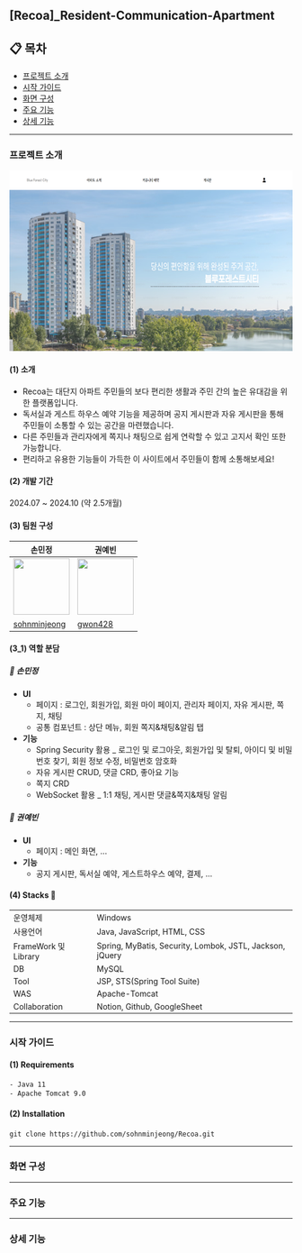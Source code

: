 <h2>[Recoa]_Resident-Communication-Apartment</h2>

## 📋 목차
- [프로젝트 소개](#프로젝트-소개)
- [시작 가이드](#시작-가이드)
- [화면 구성](#화면-구성)
- [주요 기능](#주요-기능)
- [상세 기능](#상세-기능)

<hr>

### 프로젝트 소개
<img src="src/main/webapp/resources/images/main/mainPage.png"/>

#### (1) 소개 
- Recoa는 대단지 아파트 주민들의 보다 편리한 생활과 주민 간의 높은 유대감을 위한 플랫폼입니다.
- 독서실과 게스트 하우스 예약 기능을 제공하며 공지 게시판과 자유 게시판을 통해 주민들이 소통할 수 있는 공간을 마련했습니다.
- 다른 주민들과 관리자에게 쪽지나 채팅으로 쉽게 연락할 수 있고 고지서 확인 또한 가능합니다.
- 편리하고 유용한 기능들이 가득한 이 사이트에서 주민들이 함께 소통해보세요!

#### (2) 개발 기간 
<span>2024.07 ~ 2024.10 (약 2.5개월)</span>

#### (3) 팀원 구성
| 손민정 | 권예빈 |
| --- | --- |
| <img src="https://avatars.githubusercontent.com/u/152463277?v=4" width="100px" height="100px">|<img src="https://avatars.githubusercontent.com/u/152463087?v=4" width="100px" height="100px">|
| [sohnminjeong](https://github.com/sohnminjeong) | [gwon428](https://github.com/gwon428) |

#### (3_1) 역할 분담
##### 🍎 손민정
- **UI**
    - 페이지 : 로그인, 회원가입, 회원 마이 페이지, 관리자 페이지, 자유 게시판, 쪽지, 채팅
    - 공통 컴포넌트 : 상단 메뉴, 회원 쪽지&채팅&알림 탭
- **기능**
    - Spring Security 활용 _ 로그인 및 로그아웃, 회원가입 및 탈퇴, 아이디 및 비밀번호 찾기, 회원 정보 수정, 비밀번호 암호화
    - 자유 게시판 CRUD, 댓글 CRD, 좋아요 기능
    - 쪽지 CRD
    - WebSocket 활용 _ 1:1 채팅, 게시판 댓글&쪽지&채팅 알림
  
##### 🐶 권예빈
- **UI**
    - 페이지 : 메인 화면, ...
- **기능**
    - 공지 게시판, 독서실 예약, 게스트하우스 예약, 결제, ...

#### (4) Stacks 🧰
|||
|---|---|
|운영체제|Windows|
|사용언어|Java, JavaScript, HTML, CSS|
|FrameWork 및 Library|Spring, MyBatis, Security, Lombok, JSTL, Jackson, jQuery|
|DB|MySQL|
|Tool|JSP, STS(Spring Tool Suite)|
|WAS|Apache-Tomcat|
|Collaboration|Notion, Github, GoogleSheet|

<hr>

### 시작 가이드

#### (1) Requirements
```
- Java 11
- Apache Tomcat 9.0
```
#### (2) Installation
```
git clone https://github.com/sohnminjeong/Recoa.git
```

<hr>

### 화면 구성

<hr>

### 주요 기능

<hr>

### 상세 기능


